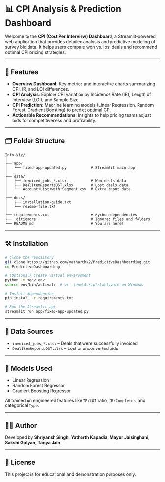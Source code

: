 # 📊 CPI Analysis & Prediction Dashboard

Welcome to the **CPI (Cost Per Interview) Dashboard**, a Streamlit-powered web application that provides detailed analysis and predictive modeling of survey bid data. It helps users compare won vs. lost deals and recommend optimal CPI pricing strategies.

---

## 🚀 Features

- **Overview Dashboard**: Key metrics and interactive charts summarizing CPI, IR, and LOI differences.
- **CPI Analysis**: Explore CPI variation by Incidence Rate (IR), Length of Interview (LOI), and Sample Size.
- **CPI Prediction**: Machine learning models (Linear Regression, Random Forest, Gradient Boosting) to predict optimal CPI.
- **Actionable Recommendations**: Insights to help pricing teams adjust bids for competitiveness and profitability.

---

## 🗂 Folder Structure

```
Info-Viz/
│
├── app/
│   └── fixed-app-updated.py           # Streamlit main app
│
├── data/
│   ├── invoiced_jobs_*.xlsx           # Won deals data
│   ├── DealItemReportLOST.xlsx        # Lost deals data
│   └── Account+List+with+Segment.csv  # Extra input data
│
├── docs/
│   ├── installation-guide.txt
│   └── readme-file.txt
│
├── requirements.txt                   # Python dependencies
├── .gitignore                         # Ignored files and folders
└── README.md                          # You are here!
```

---

## 🛠 Installation

```bash
# Clone the repository
git clone https://github.com/yatharthk2/PredictiveDashboarding.git
cd PredictiveDashboarding

# (Optional) Create virtual environment
python -m venv env
source env/bin/activate  # or .\env\Scripts\activate on Windows

# Install dependencies
pip install -r requirements.txt

# Run the Streamlit app
streamlit run app/fixed-app-updated.py
```

---

## 📁 Data Sources

- `invoiced_jobs_*.xlsx` – Deals that were successfully invoiced
- `DealItemReportLOST.xlsx` – Lost or unconverted bids

---

## 🧠 Models Used

- Linear Regression
- Random Forest Regressor
- Gradient Boosting Regressor

All trained on engineered features like `IR/LOI` ratio, `IR/Completes`, and categorical `Type`.

---

## 🙋‍♂️ Author

Developed by **Shriyansh Singh**, **Yatharth Kapadia**, **Mayur Jaisinghani**, **Sakshi Gatyan**, **Tanya Jain**

---

## 📃 License

This project is for educational and demonstration purposes only.
